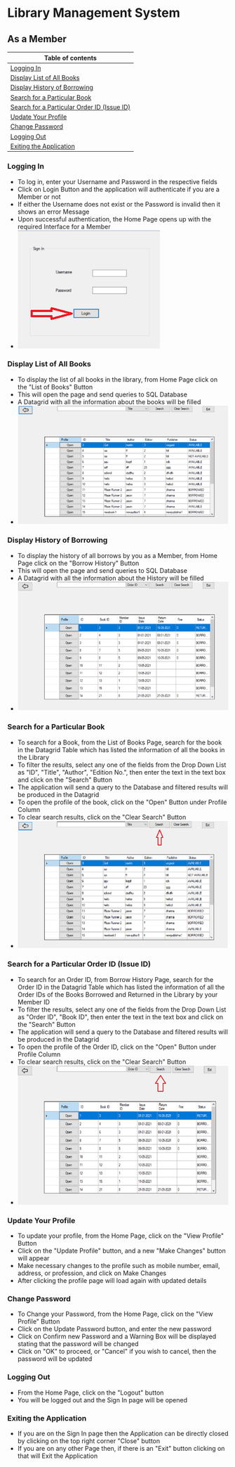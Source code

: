 # Library Management System
## As a Member
| Table of contents |
|------------------|
|[Logging In](#logging-in) |
|[Display List of All Books](#Display-List-of-All-Books) |
|[Display History of Borrowing](#Display-History-of-Borrowing) |
|[Search for a Particular Book](#Search-for-a-Particular-Book) |
|[Search for a Particular Order ID (Issue ID)](#Search-for-a-Particular-Order-ID-Issue-ID) |
|[Update Your Profile](#Update-Your-Profile) |
|[Change Password](#Change-Password) |
|[Logging Out](#Logging-Out) |
|[Exiting the Application](#Exiting-the-Application) |

### Logging In
- To log in, enter your Username and Password in the respective fields
- Click on Login Button and the application will authenticate if you are a Member or not
- If either the Username does not exist or the Password is invalid then it shows an error Message
- Upon successful authentication, the Home Page opens up with the required Interface for a Member
- ![Screenshot of Login Page](Screenshots/Login_Page.png)

### Display List of All Books
- To display the list of all books in the library, from Home Page click on the "List of Books" Button
- This will open the page and send queries to SQL Database
- A Datagrid with all the information about the books will be filled
- ![Screenshot of Login Page](Screenshots/Book_list.PNG)

### Display History of Borrowing
- To display the history of all borrows by you as a Member, from Home Page click on the "Borrow History" Button
- This will open the page and send queries to SQL Database
- A Datagrid with all the information about the History will be filled
- ![Screenshot of Login Page](Screenshots/Borrow_history.PNG)

### Search for a Particular Book
- To search for a Book, from the List of Books Page, search for the book in the Datagrid Table which has listed the information of all the books in the Library
- To filter the results, select any one of the fields from the Drop Down List as "ID", "Title", "Author", "Edition No.", then enter the text in the text box and click on the "Search" Button
- The application will send a query to the Database and filtered results will be produced in the Datagrid
- To open the profile of the book, click on the "Open" Button under Profile Column
- To clear search results, click on the "Clear Search" Button
- ![Screenshot of Login Page](Screenshots/Search_book.PNG)

### Search for a Particular Order ID (Issue ID)
- To search for an Order ID, from Borrow History Page, search for the Order ID in the Datagrid Table which has listed the information of all the Order IDs of the Books Borrowed and Returned in the Library by your Member ID
- To filter the results, select any one of the fields from the Drop Down List as "Order ID", "Book ID", then enter the text in the text box and click on the "Search" Button
- The application will send a query to the Database and filtered results will be produced in the Datagrid
- To open the profile of the Order ID, click on the "Open" Button under Profile Column
- To clear search results, click on the "Clear Search" Button
- ![Screenshot of Login Page](Screenshots/Order_search.PNG)

### Update Your Profile
- To update your profile, from the Home Page, click on the "View Profile" Button
- Click on the "Update Profile" button, and a new "Make Changes" button will appear
- Make necessary changes to the profile such as mobile number, email, address, or profession, and click on Make Changes
- After clicking the profile page will load again with updated details

### Change Password 
- To Change your Password, from the Home Page, click on the "View Profile" Button
- Click on the Update Password button, and enter the new password
- Click on Confirm new Password and a Warning Box will be displayed stating that the password will be changed
- Click on "OK" to proceed, or "Cancel" if you wish to cancel, then the password will be updated

### Logging Out
- From the Home Page, click on the "Logout" button
- You will be logged out and the Sign In page will be opened

### Exiting the Application
- If you are on the Sign In page then the Application can be directly closed by clicking on the top right corner "Close" button
- If you are on any other Page then, if there is an "Exit" button clicking on that will Exit the Application
